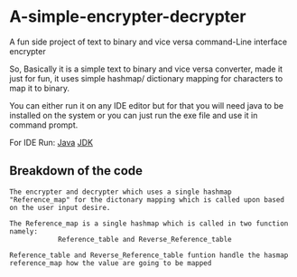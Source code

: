 # A-simple-encrypter-decrypter
A fun side project of text to binary and vice versa command-Line interface encrypter

So, Basically it is a simple text to binary and vice versa converter, made it just for fun, it uses simple hashmap/ dictionary mapping for characters to map it to binary.

You can either run it on any IDE editor but for that you will need java to be installed on the system or you can just run the exe file and use it in command prompt.

 For IDE Run:
 [Java](https://javadl.oracle.com/webapps/download/AutoDL?BundleId=248737_8c876547113c4e4aab3c868e9e0ec572)
 [JDK](https://www.oracle.com/in/java/technologies/downloads/)
                

## Breakdown of the code
    The encrypter and decrypter which uses a single hashmap "Reference_map" for the dictonary mapping which is called upon based on the user input desire.

    The Reference_map is a single hashmap which is called in two function namely:
                Reference_table and Reverse_Reference_table

    Reference_table and Reverse_Reference_table funtion handle the hasmap reference_map how the value are going to be mapped 
    

